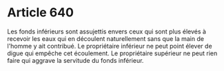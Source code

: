 # Article 640

Les fonds inférieurs sont assujettis envers ceux qui sont plus élevés à recevoir les eaux qui en découlent naturellement sans que la main de l'homme y ait contribué.   Le propriétaire inférieur ne peut point élever de digue qui empêche cet écoulement.   Le propriétaire supérieur ne peut rien faire qui aggrave la servitude du fonds inférieur.